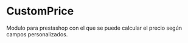 CustomPrice
===========

Modulo para prestashop con el que se puede calcular el precio según campos personalizados.